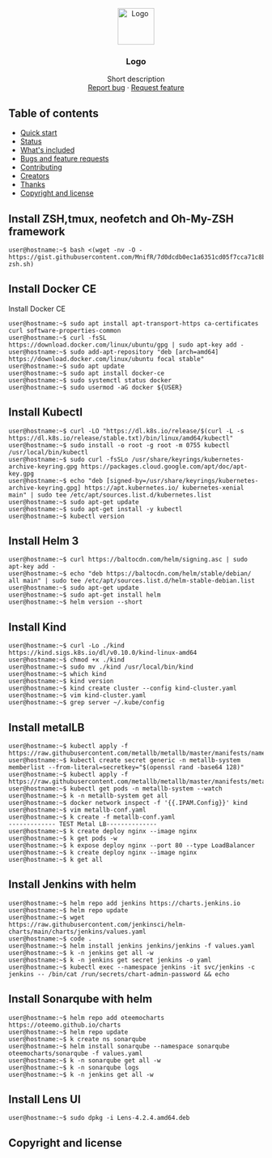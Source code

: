 <p align="center">
  <a href="https://example.com/">
    <img src="https://via.placeholder.com/72" alt="Logo" width=72 height=72>
  </a>

  <h3 align="center">Logo</h3>

  <p align="center">
    Short description
    <br>
    <a href="https://reponame/issues/new?template=bug.md">Report bug</a>
    ·
    <a href="https://reponame/issues/new?template=feature.md&labels=feature">Request feature</a>
  </p>
</p>


## Table of contents

- [Quick start](#quick-start)
- [Status](#status)
- [What's included](#whats-included)
- [Bugs and feature requests](#bugs-and-feature-requests)
- [Contributing](#contributing)
- [Creators](#creators)
- [Thanks](#thanks)
- [Copyright and license](#copyright-and-license)


## Install ZSH,tmux, neofetch and Oh-My-ZSH framework

```shell
user@hostname:~$ bash <(wget -nv -O - https://gist.githubusercontent.com/MnifR/7d0dcdb0ec1a6351cd05f7cca71c8b2a/raw/47232232a5ecee4636fd68eb7c77f24d3af76a0b/install-zsh.sh)
```

## Install Docker CE

Install Docker CE 

```shell
user@hostname:~$ sudo apt install apt-transport-https ca-certificates curl software-properties-common
user@hostname:~$ curl -fsSL https://download.docker.com/linux/ubuntu/gpg | sudo apt-key add -
user@hostname:~$ sudo add-apt-repository "deb [arch=amd64] https://download.docker.com/linux/ubuntu focal stable"
user@hostname:~$ sudo apt update
user@hostname:~$ sudo apt install docker-ce
user@hostname:~$ sudo systemctl status docker
user@hostname:~$ sudo usermod -aG docker ${USER}
```

## Install Kubectl

```shell
user@hostname:~$ curl -LO "https://dl.k8s.io/release/$(curl -L -s https://dl.k8s.io/release/stable.txt)/bin/linux/amd64/kubectl"
user@hostname:~$ sudo install -o root -g root -m 0755 kubectl /usr/local/bin/kubectl
user@hostname:~$ sudo curl -fsSLo /usr/share/keyrings/kubernetes-archive-keyring.gpg https://packages.cloud.google.com/apt/doc/apt-key.gpg
user@hostname:~$ echo "deb [signed-by=/usr/share/keyrings/kubernetes-archive-keyring.gpg] https://apt.kubernetes.io/ kubernetes-xenial main" | sudo tee /etc/apt/sources.list.d/kubernetes.list
user@hostname:~$ sudo apt-get update
user@hostname:~$ sudo apt-get install -y kubectl
user@hostname:~$ kubectl version

```

## Install Helm 3

```shell
user@hostname:~$ curl https://baltocdn.com/helm/signing.asc | sudo apt-key add -
user@hostname:~$ echo "deb https://baltocdn.com/helm/stable/debian/ all main" | sudo tee /etc/apt/sources.list.d/helm-stable-debian.list
user@hostname:~$ sudo apt-get update
user@hostname:~$ sudo apt-get install helm
user@hostname:~$ helm version --short
```

## Install Kind

```shell
user@hostname:~$ curl -Lo ./kind https://kind.sigs.k8s.io/dl/v0.10.0/kind-linux-amd64
user@hostname:~$ chmod +x ./kind
user@hostname:~$ sudo mv ./kind /usr/local/bin/kind
user@hostname:~$ which kind
user@hostname:~$ kind version
user@hostname:~$ kind create cluster --config kind-cluster.yaml
user@hostname:~$ vim kind-cluster.yaml
user@hostname:~$ grep server ~/.kube/config

```
## Install metalLB

```shell
user@hostname:~$ kubectl apply -f https://raw.githubusercontent.com/metallb/metallb/master/manifests/namespace.yaml
user@hostname:~$ kubectl create secret generic -n metallb-system memberlist --from-literal=secretkey="$(openssl rand -base64 128)"
user@hostname:~$ kubectl apply -f https://raw.githubusercontent.com/metallb/metallb/master/manifests/metallb.yaml
user@hostname:~$ kubectl get pods -n metallb-system --watch
user@hostname:~$ k -n metallb-system get all
user@hostname:~$ docker network inspect -f '{{.IPAM.Config}}' kind
user@hostname:~$ vim metallb-conf.yaml
user@hostname:~$ k create -f metallb-conf.yaml
------------- TEST Metal LB--------------
user@hostname:~$ k create deploy nginx --image nginx
user@hostname:~$ k get pods -w
user@hostname:~$ k expose deploy nginx --port 80 --type LoadBalancer
user@hostname:~$ k create deploy nginx --image nginx
user@hostname:~$ k get all
```
## Install Jenkins with helm

```shell
user@hostname:~$ helm repo add jenkins https://charts.jenkins.io
user@hostname:~$ helm repo update
user@hostname:~$ wget https://raw.githubusercontent.com/jenkinsci/helm-charts/main/charts/jenkins/values.yaml
user@hostname:~$ code .
user@hostname:~$ helm install jenkins jenkins/jenkins -f values.yaml
user@hostname:~$ k -n jenkins get all -w
user@hostname:~$ k -n jenkins get secret jenkins -o yaml
user@hostname:~$ kubectl exec --namespace jenkins -it svc/jenkins -c jenkins -- /bin/cat /run/secrets/chart-admin-password && echo

```

## Install Sonarqube with helm

```shell
user@hostname:~$ helm repo add oteemocharts https://oteemo.github.io/charts
user@hostname:~$ helm repo update
user@hostname:~$ k create ns sonarqube
user@hostname:~$ helm install sonarqube --namespace sonarqube  oteemocharts/sonarqube -f values.yaml
user@hostname:~$ k -n sonarqube get all -w
user@hostname:~$ k -n sonarqube logs
user@hostname:~$ k -n jenkins get all -w

```

## Install Lens UI 

```shell
user@hostname:~$ sudo dpkg -i Lens-4.2.4.amd64.deb
```

## Copyright and license

